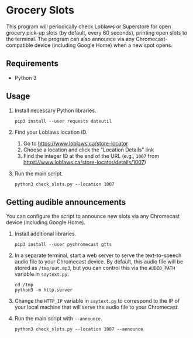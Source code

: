 Grocery Slots
=============
This program will periodically check Loblaws or Superstore for open grocery pick-up slots (by default, every 60 seconds), printing open slots to the terminal. The program can also announce via any Chromecast-compatible device (including Google Home) when a new spot opens.

Requirements
------------
* Python 3

Usage
-----
1. Install necessary Python libraries.

    ```
    pip3 install --user requests dateutil
    ```

2. Find your Loblaws location ID.
    1. Go to https://www.loblaws.ca/store-locator
    2. Choose a location and click the "Location Details" link
    3. Find the integer ID at the end of the URL (e.g., `1007` from https://www.loblaws.ca/store-locator/details/1007)

3. Run the main script.

    ```
    python3 check_slots.py --location 1007
    ```

Getting audible announcements
-----------------------------
You can configure the script to announce new slots via any Chromecast device (including Google Home).

1. Install additional libraries.

    ```
    pip3 install --user pychromecast gtts
    ```

2. In a separate terminal, start a web server to serve the text-to-speech audio
   file to your Chromecast device. By default, this audio file will be stored
   as `/tmp/out.mp3`, but you can control this via the `AUDIO_PATH` variable in
   `saytext.py`.

    ```
    cd /tmp
    python3 -m http.server
    ```

3. Change the `HTTP_IP` variable in `saytext.py` to correspond to the IP of
   your local machine that will serve the audio file to your Chromecast.

4. Run the main script with `--announce`.

    ```
    python3 check_slots.py --location 1007 --announce
    ```
